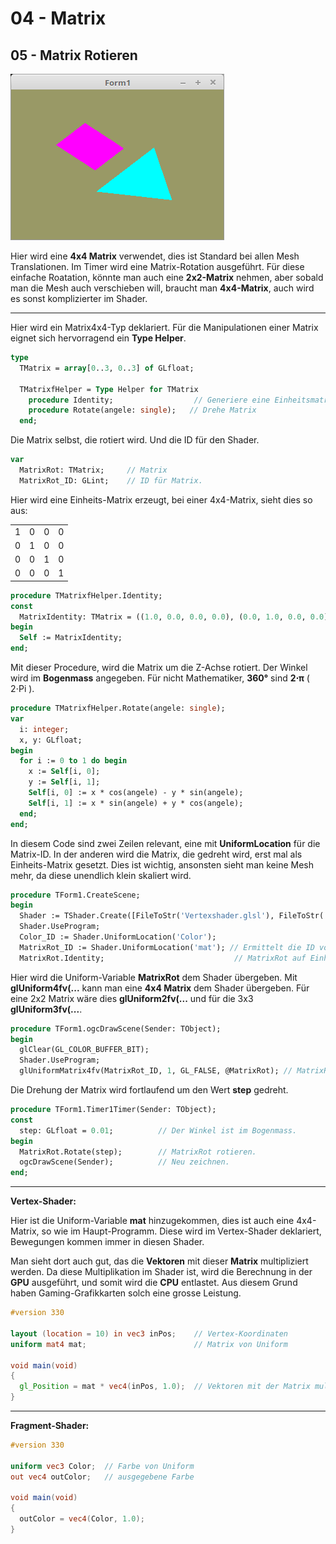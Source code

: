 # 04 - Matrix
## 05 - Matrix Rotieren

![image.png](image.png)

Hier wird eine **4x4 Matrix** verwendet, dies ist Standard bei allen Mesh Translationen.
Im Timer wird eine Matrix-Rotation ausgeführt.
Für diese einfache Roatation, könnte man auch eine **2x2-Matrix** nehmen, aber sobald man die Mesh auch verschieben will, braucht man **4x4-Matrix**, auch wird es sonst komplizierter im Shader.

---
Hier wird ein Matrix4x4-Typ deklariert.
Für die Manipulationen einer Matrix eignet sich hervorragend ein **Type Helper**.

```pascal
type
  TMatrix = array[0..3, 0..3] of GLfloat;

  TMatrixfHelper = Type Helper for TMatrix
    procedure Identity;                  // Generiere eine Einheitsmatrix
    procedure Rotate(angele: single);   // Drehe Matrix
  end;
```

Die Matrix selbst, die rotiert wird.
Und die ID für den Shader.

```pascal
var
  MatrixRot: TMatrix;     // Matrix
  MatrixRot_ID: GLint;    // ID für Matrix.
```

Hier wird eine Einheits-Matrix erzeugt, bei einer 4x4-Matrix, sieht dies so aus:

|   |   |   |   |
|---|---|---|---|
| 1 | 0 | 0 | 0 |
| 0 | 1 | 0 | 0 |
| 0 | 0 | 1 | 0 |
| 0 | 0 | 0 | 1 |


```pascal
procedure TMatrixfHelper.Identity;
const
  MatrixIdentity: TMatrix = ((1.0, 0.0, 0.0, 0.0), (0.0, 1.0, 0.0, 0.0), (0.0, 0.0, 1.0, 0.0), (0.0, 0.0, 0.0, 1.0));
begin
  Self := MatrixIdentity;
end;
```

Mit dieser Procedure, wird die Matrix um die Z-Achse rotiert.
Der Winkel wird im **Bogenmass** angegeben.
Für nicht Mathematiker, **360°** sind **2⋅π** ( 2⋅Pi ).

```pascal
procedure TMatrixfHelper.Rotate(angele: single);
var
  i: integer;
  x, y: GLfloat;
begin
  for i := 0 to 1 do begin
    x := Self[i, 0];
    y := Self[i, 1];
    Self[i, 0] := x * cos(angele) - y * sin(angele);
    Self[i, 1] := x * sin(angele) + y * cos(angele);
  end;
end;

```

In diesem Code sind zwei Zeilen relevant, eine mit **UniformLocation** für die Matrix-ID.
In der anderen wird die Matrix, die gedreht wird, erst mal als Einheits-Matrix gesetzt.
Dies ist wichtig, ansonsten sieht man keine Mesh mehr, da diese unendlich klein skaliert wird.

```pascal
procedure TForm1.CreateScene;
begin
  Shader := TShader.Create([FileToStr('Vertexshader.glsl'), FileToStr('Fragmentshader.glsl')]);
  Shader.UseProgram;
  Color_ID := Shader.UniformLocation('Color');
  MatrixRot_ID := Shader.UniformLocation('mat'); // Ermittelt die ID von MatrixRot.
  MatrixRot.Identity;                             // MatrixRot auf Einheits-Matrix setzen.
```

Hier wird die Uniform-Variable **MatrixRot** dem Shader übergeben.
Mit **glUniform4fv(...** kann man eine **4x4 Matrix** dem Shader übergeben.
Für eine 2x2 Matrix wäre dies **glUniform2fv(...** und für die 3x3 **glUniform3fv(...**.

```pascal
procedure TForm1.ogcDrawScene(Sender: TObject);
begin
  glClear(GL_COLOR_BUFFER_BIT);
  Shader.UseProgram;
  glUniformMatrix4fv(MatrixRot_ID, 1, GL_FALSE, @MatrixRot); // MatrixRot in den Shader.
```

Die Drehung der Matrix wird fortlaufend um den Wert **step** gedreht.

```pascal
procedure TForm1.Timer1Timer(Sender: TObject);
const
  step: GLfloat = 0.01;          // Der Winkel ist im Bogenmass.
begin
  MatrixRot.Rotate(step);        // MatrixRot rotieren.
  ogcDrawScene(Sender);          // Neu zeichnen.
end;
```


---
**Vertex-Shader:**

Hier ist die Uniform-Variable **mat** hinzugekommen, dies ist auch eine 4x4-Matrix, so wie im Haupt-Programm.
Diese wird im Vertex-Shader deklariert, Bewegungen kommen immer in diesen Shader.

Man sieht dort auch gut, das die **Vektoren** mit dieser **Matrix** multipliziert werden.
Da diese Multiplikation im Shader ist, wird die Berechnung in der **GPU** ausgeführt, und somit wird die **CPU** entlastet.
Aus diesem Grund haben Gaming-Grafikkarten solch eine grosse Leistung.

```glsl
#version 330

layout (location = 10) in vec3 inPos;    // Vertex-Koordinaten
uniform mat4 mat;                        // Matrix von Uniform

void main(void)
{
  gl_Position = mat * vec4(inPos, 1.0);  // Vektoren mit der Matrix multiplizieren.
}

```


---
**Fragment-Shader:**

```glsl
#version 330

uniform vec3 Color;  // Farbe von Uniform
out vec4 outColor;   // ausgegebene Farbe

void main(void)
{
  outColor = vec4(Color, 1.0);
}

```


